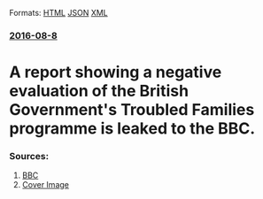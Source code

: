 
Formats: [HTML](/news/2016/08/8/a-report-showing-a-negative-evaluation-of-the-british-government-s-troubled-families-programme-is-leaked-to-the-bbc.html)  [JSON](/news/2016/08/8/a-report-showing-a-negative-evaluation-of-the-british-government-s-troubled-families-programme-is-leaked-to-the-bbc.json)  [XML](/news/2016/08/8/a-report-showing-a-negative-evaluation-of-the-british-government-s-troubled-families-programme-is-leaked-to-the-bbc.xml)  

### [2016-08-8](/news/2016/08/8/index.md)

# A report showing a negative evaluation of the British Government's Troubled Families programme is leaked to the BBC. 




### Sources:

1. [BBC](http://www.bbc.co.uk/news/uk-politics-37010486)
1. [Cover Image](http://ichef-1.bbci.co.uk/news/1024/cpsprodpb/10389/production/_90714466_gettyimages-120693690.jpg)
